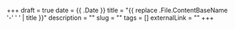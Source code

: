 +++
draft = true
date = {{ .Date }}
title = "{{ replace .File.ContentBaseName '-' ' ' | title }}"
description = ""
slug = ""
tags = []
externalLink = ""
+++
